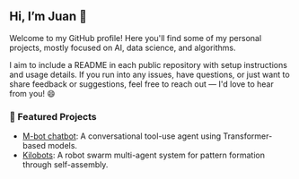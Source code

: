 ## Hi, I’m Juan 👋
Welcome to my GitHub profile!
Here you'll find some of my personal projects, mostly focused on AI, data science, and algorithms.

I aim to include a README in each public repository with setup instructions and usage details.
If you run into any issues, have questions, or just want to share feedback or suggestions, feel free to reach out — I'd love to hear from you! 😄

### 📌 Featured Projects
- [M-bot chatbot](https://github.com/jeizaguerri/m-bot): A conversational tool-use agent using Transformer-based models.
- [Kilobots](https://github.com/yourusername/algovisual): A robot swarm multi-agent system for pattern formation through self-assembly.

<!--
**jeizaguerri/jeizaguerri** is a ✨ _special_ ✨ repository because its `README.md` (this file) appears on your GitHub profile.

Here are some ideas to get you started:

- 🔭 I’m currently working on ...
- 🌱 I’m currently learning ...
- 👯 I’m looking to collaborate on ...
- 🤔 I’m looking for help with ...
- 💬 Ask me about ...
- 📫 How to reach me: ...
- 😄 Pronouns: ...
- ⚡ Fun fact: ...
-->
